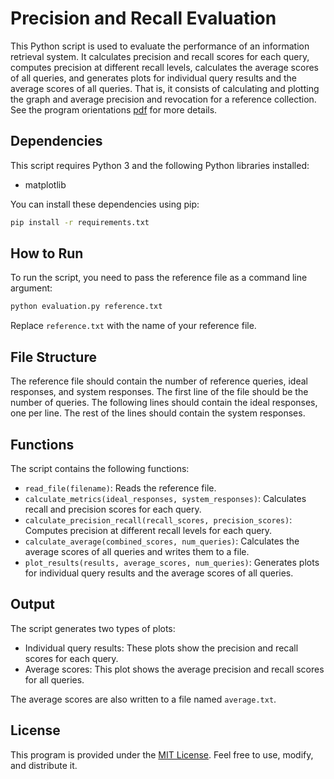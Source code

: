 # Precision and Recall Evaluation

This Python script is used to evaluate the performance of an information retrieval system. It calculates precision and recall scores for each query, computes precision at different recall levels, calculates the average scores of all queries, and generates plots for individual query results and the average scores of all queries. That is, it consists of calculating and plotting the graph and average precision and revocation for a reference collection. See the program orientations [pdf](trab3_ori_2023-1-en.pdf) for more details.

## Dependencies

This script requires Python 3 and the following Python libraries installed:

- matplotlib

You can install these dependencies using pip:

```bash
pip install -r requirements.txt
```

## How to Run

To run the script, you need to pass the reference file as a command line argument:

```bash
python evaluation.py reference.txt
```

Replace `reference.txt` with the name of your reference file.

## File Structure

The reference file should contain the number of reference queries, ideal responses, and system responses. The first line of the file should be the number of queries. The following lines should contain the ideal responses, one per line. The rest of the lines should contain the system responses.

## Functions

The script contains the following functions:

- `read_file(filename)`: Reads the reference file.
- `calculate_metrics(ideal_responses, system_responses)`: Calculates recall and precision scores for each query.
- `calculate_precision_recall(recall_scores, precision_scores)`: Computes precision at different recall levels for each query.
- `calculate_average(combined_scores, num_queries)`: Calculates the average scores of all queries and writes them to a file.
- `plot_results(results, average_scores, num_queries)`: Generates plots for individual query results and the average scores of all queries.

## Output

The script generates two types of plots:

- Individual query results: These plots show the precision and recall scores for each query.
- Average scores: This plot shows the average precision and recall scores for all queries.

The average scores are also written to a file named `average.txt`.

## License

This program is provided under the [MIT License](../LICENSE). Feel free to use, modify, and distribute it.
